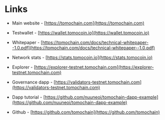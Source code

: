 # Links

* Main website - [https://tomochain.com](https://tomochain.com)

* Testwallet - [https://wallet.tomocoin.io](https://wallet.tomocoin.io)

* Whitepaper - [https://tomochain.com/docs/technical-whitepaper--1.0.pdf](https://tomochain.com/docs/technical-whitepaper--1.0.pdf)

* Network stats - [https://stats.tomocoin.io](https://stats.tomocoin.io)

* Explorer - [https://explorer-testnet.tomochain.com](https://explorer-testnet.tomochain.com)

* Governance dapp - [https://validators-testnet.tomochain.com](https://validators-testnet.tomochain.com)

* Dapp tutorial - [https://github.com/nuuneoi/tomochain-dapp-example](https://github.com/nuuneoi/tomochain-dapp-example)

* Github - [https://github.com/tomochain](https://github.com/tomochain)